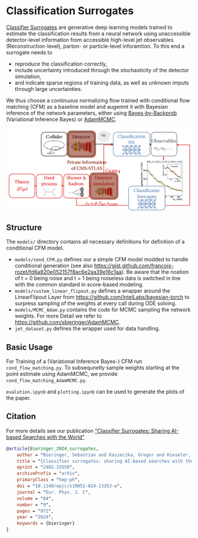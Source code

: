 # Classification Surrogates

[Classifier Surrogates](arxiv.org/abs/2402.15558) are generative deep learning models trained to estimate the classification results from a neural network using unaccessible detector-level information from accessible high-level jet observables (Reconstruction-level), parton- or particle-level inforamtion. To this end a surrogate needs to
  * reproduce the classification correctly,
  * include uncertainty introduced through the stochasticity of the detector simulation,
  * and indicate sparse regions of training data, as well as unknown imputs through large uncertainties.

We thus choose a continuous normalizing flow trained with conditional flow matching (CFM) as a baseline model and augemnt it with Bayesian inference of the network parameters, either using [Bayes-by-Backprob](https://arxiv.org/abs/1505.05424) (Variational Inference Bayes) or [AdamMCMC](https://arxiv.org/abs/2312.14027).

![](intro_figure.png)

## Structure

The <code>models/</code> directory contains all necessary definitions for definition of a conditional CFM model. 
  * <code>models/cond_CFM.py</code> defines our a simple CFM model modded to handle conditional generation (see also https://gist.github.com/francois-rozet/fd6a820e052157f8ac6e2aa39e16c1aa). Be aware that the noation of t = 0 being noise and t = 1 being noiseless data is switched in line with the common standard in score-based modeling.
  * <code>models/custem_linear_flipout.py</code> defines a wrapper around the LinearFlipout Layer from https://github.com/IntelLabs/bayesian-torch to surpress sampling of the weights at every call during ODE solving.
  * <code>models/MCMC_Adam.py</code> contains the code for MCMC sampling the network weights. For more Detail we refer to https://github.com/sbieringer/AdamMCMC.
  * <code>jet_dataset.py</code> defines the wrapper used for data handling.

## Basic Usage

For Training of a (Variational Inference Bayes-) CFM run <code>cond_flow_matching.py</code>. To subsequnetly sample weights starting at the point estimate using AdamMCMC, we provide <code>cond_flow_matching_AdamMCMC.py</code>. 

<code>evalution.ipynb</code> and <code>plotting.ipynb</code> can be used to generate the plots of the paper.

## Citation

For more details see our publication ["Classifier Surrogates: Sharing AI-based Searches with the World"](arxiv.org/abs/2402.15558)

```bibtex
@article{Bieringer_2024_surrogates,
    author = "Bieringer, Sebastian and Kasieczka, Gregor and Kieseler, Jan and Trabs, Mathias",
    title = "{Classifier surrogates: sharing AI-based searches with the world}",
    eprint = "2402.15558",
    archivePrefix = "arXiv",
    primaryClass = "hep-ph",
    doi = "10.1140/epjc/s10052-024-13353-w",
    journal = "Eur. Phys. J. C",
    volume = "84",
    number = "9",
    pages = "972",
    year = "2024",
    keywords = {bieringer}
}
```